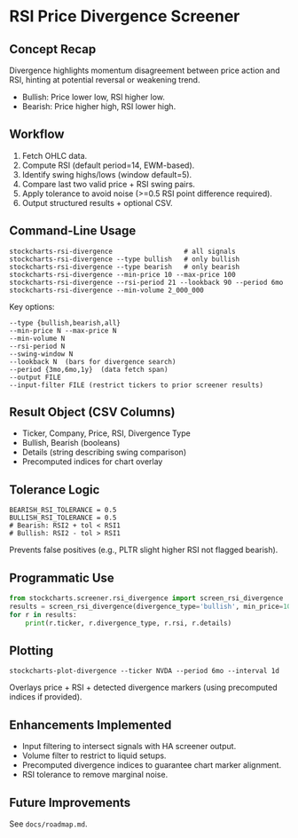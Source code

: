 # RSI Price Divergence Screener

## Concept Recap
Divergence highlights momentum disagreement between price action and RSI, hinting at potential reversal or weakening trend.
- Bullish: Price lower low, RSI higher low.
- Bearish: Price higher high, RSI lower high.

## Workflow
1. Fetch OHLC data.
2. Compute RSI (default period=14, EWM-based).
3. Identify swing highs/lows (window default=5).
4. Compare last two valid price + RSI swing pairs.
5. Apply tolerance to avoid noise (>=0.5 RSI point difference required).
6. Output structured results + optional CSV.

## Command-Line Usage
```
stockcharts-rsi-divergence                  # all signals
stockcharts-rsi-divergence --type bullish   # only bullish
stockcharts-rsi-divergence --type bearish   # only bearish
stockcharts-rsi-divergence --min-price 10 --max-price 100
stockcharts-rsi-divergence --rsi-period 21 --lookback 90 --period 6mo
stockcharts-rsi-divergence --min-volume 2_000_000
```

Key options:
```
--type {bullish,bearish,all}
--min-price N --max-price N
--min-volume N
--rsi-period N
--swing-window N
--lookback N  (bars for divergence search)
--period {3mo,6mo,1y}  (data fetch span)
--output FILE
--input-filter FILE (restrict tickers to prior screener results)
```

## Result Object (CSV Columns)
- Ticker, Company, Price, RSI, Divergence Type
- Bullish, Bearish (booleans)
- Details (string describing swing comparison)
- Precomputed indices for chart overlay

## Tolerance Logic
```
BEARISH_RSI_TOLERANCE = 0.5
BULLISH_RSI_TOLERANCE = 0.5
# Bearish: RSI2 + tol < RSI1
# Bullish: RSI2 - tol > RSI1
```
Prevents false positives (e.g., PLTR slight higher RSI not flagged bearish).

## Programmatic Use
```python
from stockcharts.screener.rsi_divergence import screen_rsi_divergence
results = screen_rsi_divergence(divergence_type='bullish', min_price=10.0, period='6mo')
for r in results:
    print(r.ticker, r.divergence_type, r.rsi, r.details)
```

## Plotting
```
stockcharts-plot-divergence --ticker NVDA --period 6mo --interval 1d
```
Overlays price + RSI + detected divergence markers (using precomputed indices if provided).

## Enhancements Implemented
- Input filtering to intersect signals with HA screener output.
- Volume filter to restrict to liquid setups.
- Precomputed divergence indices to guarantee chart marker alignment.
- RSI tolerance to remove marginal noise.

## Future Improvements
See `docs/roadmap.md`.

